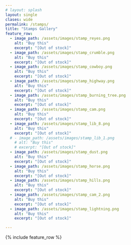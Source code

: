 ```yaml
---
# layout: splash
layout: single
clases: wide
permalink: /stamps/
title: "Stamps Gallery"
feature_row:
  - image_path: /assets/images/stamp_reyes.png
    alt: "Buy this"
    excerpt: "[Out of stock]"
  - image_path: /assets/images/stamp_crumble.png
    alt: "Buy this"
    excerpt: "[Out of stock]"
  - image_path: /assets/images/stamp_cowboy.png
    alt: "Buy this"
    excerpt: "[Out of stock]"
  - image_path: /assets/images/stamp_highway.png
    alt: "Buy this"
    excerpt: "[Out of stock]"
  - image_path: /assets/images/stamp_burning_tree.png
    alt: "Buy this"
    excerpt: "[Out of stock]"
  - image_path: /assets/images/stamp_cam.png
    alt: "Buy this"
    excerpt: "[Out of stock]"
  - image_path: /assets/images/stamp_lib_8.png
    alt: "Buy this"
    excerpt: "[Out of stock]"
  # - image_path: /assets/images/stamp_lib_1.png
    # alt: "Buy this"
    # excerpt: "[Out of stock]"
  - image_path: /assets/images/stamp_dust.png
    alt: "Buy this"
    excerpt: "[Out of stock]"
  - image_path: /assets/images/stamp_horse.png
    alt: "Buy this"
    excerpt: "[Out of stock]"
  - image_path: /assets/images/stamp_hills.png
    alt: "Buy this"
    excerpt: "[Out of stock]"
  - image_path: /assets/images/stamp_cam_2.png
    alt: "Buy this"
    excerpt: "[Out of stock]"
  - image_path: /assets/images/stamp_lightning.png
    alt: "Buy this"
    excerpt: "[Out of stock]"

---
```


{% include feature_row %}